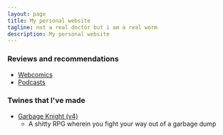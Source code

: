 ```yaml
---
layout: page
title: My personal website
tagline: not a real doctor but i am a real worm
description: My personal website
---
```


### Reviews and recommendations
<!---
- [Books & Short Stories](pages/reviews_books.html)
- [Movies](pages/reviews_movies.html)
- [Anime](pages/reviews_anime.html)
- [Music](pages/reviews_music.html)
- [Games](pages/reviews_games.html)
-->
- [Webcomics](pages/reviews_webcomics.html)
- [Podcasts](pages/reviews_podcasts.html)

<!---
### Links
- [Artists](pages/links_artists.html)
- [Authors](pages/links_authors.html)
- [Friends](pages/links_friends.html)
-->

### Twines that I've made
- [Garbage Knight (v4)](https:lobotomyp0p.github.io/garbage_knight_draft-4.html)
    - A shitty RPG wherein you fight your way out of a garbage dump